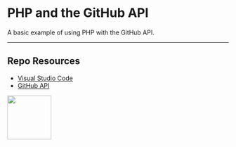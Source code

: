 # PHP and the GitHub API

A basic example of using PHP with the GitHub API. 

***

## Repo Resources

* [Visual Studio Code](https://code.visualstudio.com/) 
* [GitHub API](https://docs.github.com/en/rest)

<a href="https://codeadam.ca">
<img src="https://codeadam.ca/images/code-block.png" width="100">
</a>
